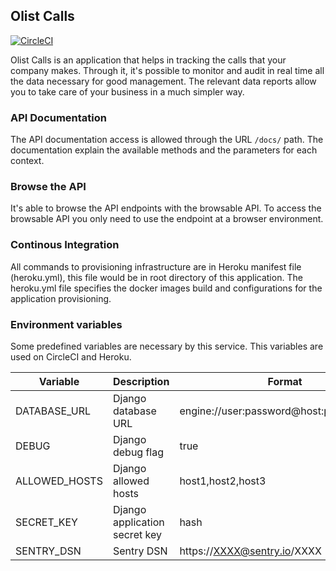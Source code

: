 ## Olist Calls

[![CircleCI](https://circleci.com/gh/morais90/work-at-olist/tree/master.svg?style=svg)](https://circleci.com/gh/morais90/work-at-olist/tree/master)

Olist Calls is an application that helps in tracking the calls that your company makes. Through it, it's possible to monitor and audit in real time all the data necessary for good management. The relevant data reports allow you to take care of your business in a much simpler way.

### API Documentation

The API documentation access is allowed through the URL `/docs/` path. The documentation explain the available methods and the parameters for each context.

### Browse the API

It's able to browse the API endpoints with the browsable API. To access the browsable API you only need to use the endpoint at a browser environment.

### Continous Integration

All commands to provisioning infrastructure are in Heroku manifest file (heroku.yml), this file would be in root directory of this application. The heroku.yml file specifies the docker images build and configurations for the application provisioning.

### Environment variables

Some predefined variables are necessary by this service. This variables are used on CircleCI and Heroku.

| Variable      | Description                   | Format                                    |
|---------------|-------------------------------|-------------------------------------------|
| DATABASE_URL  | Django database URL           | engine://user:password@host:port/database |
| DEBUG         | Django debug flag             | true|false                                |
| ALLOWED_HOSTS | Django allowed hosts          | host1,host2,host3                         |
| SECRET_KEY    | Django application secret key | hash                                      |
| SENTRY_DSN    | Sentry DSN                    | https://XXXX@sentry.io/XXXX               |
